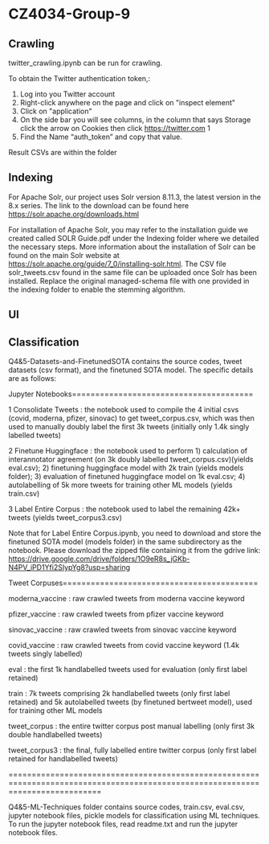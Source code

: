 # CZ4034-Group-9


## Crawling
twitter_crawling.ipynb can be run for crawling. 

To obtain the Twitter authentication token,:
1. Log into you Twitter account
2. Right-click anywhere on the page and click on "inspect element"
3. Click on "application"
4. On the side bar you will see columns, in the column that says Storage click the arrow on Cookies then click https://twitter.com 1
5. Find the Name “auth_token” and copy that value.

Result CSVs are within the folder


## Indexing

For Apache Solr, our project uses Solr version 8.11.3, the latest version in the 8.x series. The link to the download can be found here https://solr.apache.org/downloads.html 

For installation of Apache Solr, you may refer to the installation guide we created called SOLR Guide.pdf under the Indexing folder where we detailed the necessary steps. More information about the installation of Solr can be found on the main Solr website at https://solr.apache.org/guide/7_0/installing-solr.html. The CSV file solr_tweets.csv found in the same file can be uploaded once Solr has been installed. Replace the original managed-schema file with one provided in the indexing folder to enable the stemming algorithm.



## UI


## Classification
Q4&5-Datasets-and-FinetunedSOTA contains the source codes, tweet datasets (csv format), and the finetuned SOTA model. The specific details are as follows:

Jupyter Notebooks=======================================

1 Consolidate Tweets	: 	the notebook used to compile the 4 initial csvs (covid, moderna, pfizer, sinovac) to get tweet_corpus.csv, which was then used to manually doubly label the first 3k tweets (initially only 1.4k singly labelled tweets)

2 Finetune Huggingface	:	the notebook used to perform 1) calculation of interannotator agreement (on 3k doubly labelled tweet_corpus.csv)(yields eval.csv); 2) finetuning huggingface model with 2k train (yields models folder); 3) evaluation of finetuned huggingface model on 1k eval.csv; 4) autolabelling of 5k more tweets for training other ML models (yields train.csv)

3 Label Entire Corpus	: 	the notebook used to label the remaining 42k+ tweets (yields tweet_corpus3.csv)

Note that for Label Entire Corpus.ipynb, you need to download and store the finetuned SOTA model (models folder) in the same subdirectory as the notebook. Please download the zipped file containing it from the gdrive link: https://drive.google.com/drive/folders/1O9eR8s_jGKb-N4PV_iPD1Yfi2SIypYg8?usp=sharing

Tweet Corpuses==========================================

moderna_vaccine		:	raw crawled tweets from moderna vaccine keyword

pfizer_vaccine		:	raw crawled tweets from pfizer vaccine keyword

sinovac_vaccine		:	raw crawled tweets from sinovac vaccine keyword

covid_vaccine		: 	raw crawled tweets from covid vaccine keyword (1.4k tweets singly labelled)

eval			:	the first 1k handlabelled tweets used for evaluation (only first label retained)

train 			: 	7k tweets comprising 2k handlabelled tweets (only first label retained) and 5k autolabelled tweets (by finetuned bertweet model), used for training other ML models

tweet_corpus		:	the entire twitter corpus post manual labelling (only first 3k double handlabelled tweets)

tweet_corpus3 		: 	the final, fully labelled entire twitter corpus (only first label retained for handlabelled tweets)

================================================================================================================================

Q4&5-ML-Techniques folder contains source codes, train.csv, eval.csv, jupyter notebook files, pickle models for classification using ML techniques. To run the jupyter notebook files, read readme.txt and run the jupyter notebook files.

